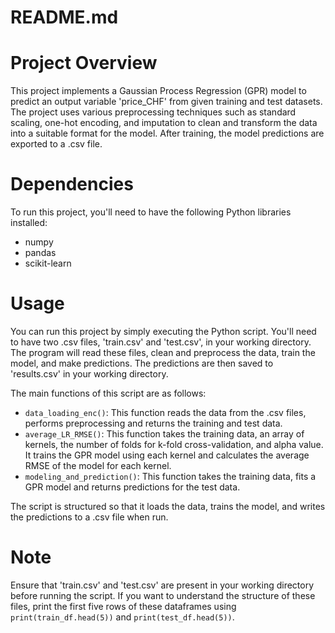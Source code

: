 # README.md

# Project Overview
This project implements a Gaussian Process Regression (GPR) model to predict an output variable 'price_CHF' from given training and test datasets. The project uses various preprocessing techniques such as standard scaling, one-hot encoding, and imputation to clean and transform the data into a suitable format for the model. After training, the model predictions are exported to a .csv file.

# Dependencies
To run this project, you'll need to have the following Python libraries installed:
- numpy
- pandas
- scikit-learn

# Usage
You can run this project by simply executing the Python script. You'll need to have two .csv files, 'train.csv' and 'test.csv', in your working directory. The program will read these files, clean and preprocess the data, train the model, and make predictions. The predictions are then saved to 'results.csv' in your working directory.

The main functions of this script are as follows:

- `data_loading_enc()`: This function reads the data from the .csv files, performs preprocessing and returns the training and test data. 
- `average_LR_RMSE()`: This function takes the training data, an array of kernels, the number of folds for k-fold cross-validation, and alpha value. It trains the GPR model using each kernel and calculates the average RMSE of the model for each kernel.
- `modeling_and_prediction()`: This function takes the training data, fits a GPR model and returns predictions for the test data.

The script is structured so that it loads the data, trains the model, and writes the predictions to a .csv file when run.

# Note
Ensure that 'train.csv' and 'test.csv' are present in your working directory before running the script. If you want to understand the structure of these files, print the first five rows of these dataframes using `print(train_df.head(5))` and `print(test_df.head(5))`.
